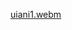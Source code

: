 [uiani1.webm](https://github.com/nxbitakinema/NXANI01/assets/93174599/2a74d447-7650-439b-b74f-1a0d6dc5732e)

